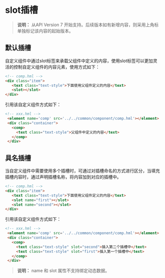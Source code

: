 # slot插槽

>  **说明：**
>  从API Version 7 开始支持。后续版本如有新增内容，则采用上角标单独标记该内容的起始版本。


## 默认插槽

自定义组件中通过slot标签来承载父组件中定义的内容，使用slot标签可以更加灵活的控制自定义组件的内容元素，使用方式如下：

```html
<!-- comp.hml -->
<div class="item">  
   <text class="text-style">下面使用父组件定义的内容</text> 
   <slot></slot> 
</div>
```

引用该自定义组件方式如下：
```html
<!-- xxx.hml --> 
 <element name='comp' src='../../common/component/comp.hml'></element>  
 <div class="container">  
   <comp>
     <text class="text-style">父组件中定义的内容</text> 
   </comp>  
 </div>
```


## 具名插槽

当自定义组件中需要使用多个插槽时，可通过对插槽命名的方式进行区分，当填充插槽内容时，通过声明插槽名称，将内容加到对应的插槽中。

```html
<!-- comp.hml -->
<div class="item">  
   <text class="text-style">下面使用父组件定义的内容</text> 
   <slot name="first"></slot>
   <slot name="second"></slot> 
</div>
```

引用该自定义组件方式如下：
```html
<!-- xxx.hml --> 
 <element name='comp' src='../../common/component/comp.hml'></element>  
 <div class="container">  
   <comp>
     <text class="text-style" slot="second">插入第二个插槽中</text> 
     <text class="text-style" slot="first">插入第一个插槽中</text>
   </comp>  
 </div>
```

>  **说明：**
>  name 和 slot 属性不支持绑定动态数据。
